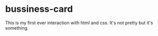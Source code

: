 # bussiness-card
This is my first ever interaction with html and css. It's not pretty but it's something.
